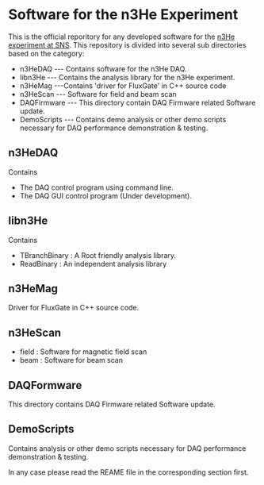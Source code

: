 Software for the n3He Experiment
================================== 
This is the official reporitory for any developed software for the [n3He experiment at SNS][1].
This repository is divided into several sub directories based on the category:
* n3HeDAQ --- Contains software for the n3He DAQ.
* libn3He --- Contains the analysis library for the n3He experiment.
* n3HeMag ---Contains 'driver for FluxGate' in C++ source code 
* n3HeScan --- Software for field and beam scan 
* DAQFirmware --- This directory contain DAQ Firmware related Software update.
* DemoScripts --- Contains demo analysis or other demo scripts necessary for DAQ performance demonstration & testing.

n3HeDAQ
-------
Contains
   * The DAQ control program using command line.
   * The DAQ GUI control program (Under development).

libn3He
-------
Contains
   * TBranchBinary : A Root friendly analysis library.
   * ReadBinary : An independent analysis library

n3HeMag
--------
 Driver for FluxGate in C++ source code. 


n3HeScan
---------
  * field : Software for magnetic field scan
  * beam : Software for beam scan

DAQFormware
----------
This directory contains DAQ Firmware related Software update.

DemoScripts
-----------
Contains analysis or other demo scripts necessary for DAQ performance demonstration & testing.

In any case please read the REAME file in the corresponding section first.

[1]: http://n3he.wikispaces.com
